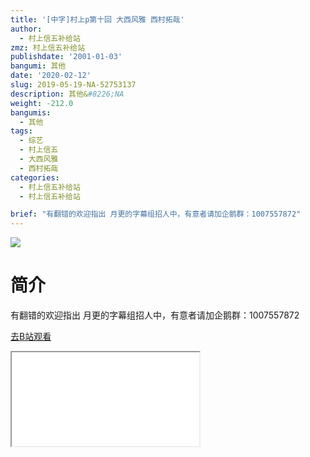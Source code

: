 ```yaml
---
title: '[中字]村上p第十回 大西风雅 西村拓哉'
author:
  - 村上信五补给站
zmz: 村上信五补给站
publishdate: '2001-01-03'
bangumi: 其他
date: '2020-02-12'
slug: 2019-05-19-NA-52753137
description: 其他&#8226;NA
weight: -212.0
bangumis:
  - 其他
tags:
  - 综艺
  - 村上信五
  - 大西风雅
  - 西村拓哉
categories:
  - 村上信五补给站
  - 村上信五补给站

brief: "有翻错的欢迎指出 月更的字幕组招人中，有意者请加企鹅群：1007557872"
---
```

![](https://raw.githubusercontent.com/tcgriffith/owaraisite/master/static/tmpimg/997208d162f82a11c9c1c4baa2c7e3db7744c199.jpg.480.jpg)
# 简介  
有翻错的欢迎指出
月更的字幕组招人中，有意者请加企鹅群：1007557872  

[去B站观看](https://www.bilibili.com/video/av52753137/)
<div class ="resp-container"><iframe class="testiframe" src="//player.bilibili.com/player.html?aid=52753137"", scrolling="no", allowfullscreen="true" > </iframe></div> 
